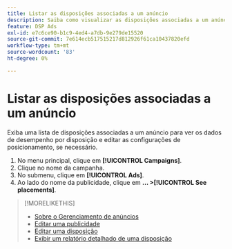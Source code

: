 ```yaml
---
title: Listar as disposições associadas a um anúncio
description: Saiba como visualizar as disposições associadas a um anúncio.
feature: DSP Ads
exl-id: e7c6ce90-b1c9-4ed4-a7db-9e279de15520
source-git-commit: 7e614ecb517515217d812926f61ca10437820efd
workflow-type: tm+mt
source-wordcount: '83'
ht-degree: 0%

---
```


# Listar as disposições associadas a um anúncio

Exiba uma lista de disposições associadas a um anúncio para ver os dados de desempenho por disposição e editar as configurações de posicionamento, se necessário.

1. No menu principal, clique em **[!UICONTROL Campaigns]**.
1. Clique no nome da campanha.
1. No submenu, clique em **[!UICONTROL Ads]**.
1. Ao lado do nome da publicidade, clique em  **... >[!UICONTROL See placements]**.

>[!MORELIKETHIS]
>
>* [Sobre o Gerenciamento de anúncios](ad-about.md)
>* [Editar uma publicidade](ad-edit.md)
>* [Editar uma disposição](/help/dsp/campaign-management/placements/placement-edit.md)
>* [Exibir um relatório detalhado de uma disposição](/help/dsp/campaign-management/placements/placement-view-report.md)

